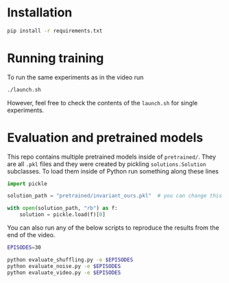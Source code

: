 # Installation

```bash
pip install -r requirements.txt
```

# Running training
To run the same experiments as in the video run

```bash
./launch.sh
```

However, feel free to check the contents of the `launch.sh` for single
experiments.

# Evaluation and pretrained models
This repo contains multiple pretrained models inside of `pretrained/`. They
are all `.pkl` files and they were created by pickling `solutions.Solution`
subclasses. To load them inside of Python run something along these lines

```python
import pickle

solution_path = "pretrained/invariant_ours.pkl"  # you can change this

with open(solution_path, "rb") as f:
    solution = pickle.load(f)[0]

```

You can also run any of the below scripts to reproduce the results from
the end of the video.


```bash
EPISODES=30

python evaluate_shuffling.py -e $EPISODES
python evaluate_noise.py -e $EPISODES
python evaluate_video.py -e $EPISODES
```
